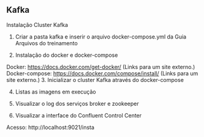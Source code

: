 ## Kafka




Instalação Cluster Kafka

1. Criar a pasta kafka e inserir o arquivo docker-compose.yml da Guia Arquivos do treinamento

2. Instalação do docker e docker-compose

Docker: https://docs.docker.com/get-docker/ (Links para um site externo.)
Docker-compose: https://docs.docker.com/compose/install/ (Links para um site externo.)
3. Inicializar o cluster Kafka através do docker-compose

4. Listas as imagens em execução

5. Visualizar o log dos serviços broker e zookeeper

6. Visualizar a interface do Confluent Control Center

Acesso: http://localhost:9021/insta